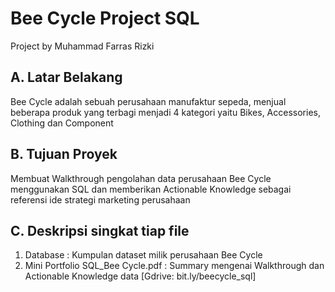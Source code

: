 # Bee Cycle Project SQL
Project by Muhammad Farras Rizki

## A. Latar Belakang
Bee Cycle adalah sebuah perusahaan manufaktur sepeda, menjual beberapa produk yang terbagi menjadi 4 kategori yaitu Bikes, Accessories, Clothing dan Component

## B. Tujuan Proyek
Membuat Walkthrough pengolahan data perusahaan Bee Cycle menggunakan SQL dan memberikan Actionable Knowledge sebagai referensi ide strategi marketing perusahaan

## C. Deskripsi singkat tiap file
1. Database : Kumpulan dataset milik perusahaan Bee Cycle
2. Mini Portfolio SQL_Bee Cycle.pdf : Summary mengenai Walkthrough dan Actionable Knowledge data [Gdrive: bit.ly/beecycle_sql]
